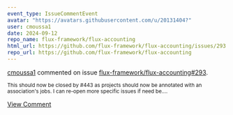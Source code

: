 ```yaml
---
event_type: IssueCommentEvent
avatar: "https://avatars.githubusercontent.com/u/20131404?"
user: cmoussa1
date: 2024-09-12
repo_name: flux-framework/flux-accounting
html_url: https://github.com/flux-framework/flux-accounting/issues/293
repo_url: https://github.com/flux-framework/flux-accounting
---
```


<a href='https://github.com/cmoussa1' target='_blank'>cmoussa1</a> commented on issue <a href='https://github.com/flux-framework/flux-accounting/issues/293' target='_blank'>flux-framework/flux-accounting#293</a>.

<small>This should now be closed by #443 as projects should now be annotated with an association's jobs. I can re-open more specific issues if need be....</small>

<a href='https://github.com/flux-framework/flux-accounting/issues/293' target='_blank'>View Comment</a>